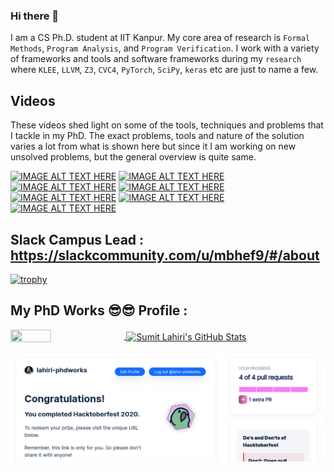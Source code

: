 ### Hi there 👋

I am a CS Ph.D. student at IIT Kanpur. My core area of research is `Formal Methods`, `Program Analysis`, and `Program Verification`. I work with a variety of frameworks and tools and software frameworks during my `research` where `KLEE`, `LLVM`, `Z3`, `CVC4`, `PyTorch`, `SciPy`, `keras` etc are just to name a few. 

## Videos

These videos shed light on some of the tools, techniques and problems that I tackle in my PhD. The exact problems, tools and nature of the solution varies a lot from what is shown here but since it I am working on new unsolved problems, but the general overview is quite same.

[![IMAGE ALT TEXT HERE](https://img.youtube.com/vi/-CTNS2D-kbY/1.jpg)](https://www.youtube.com/watch?v=-CTNS2D-kbY)
[![IMAGE ALT TEXT HERE](https://img.youtube.com/vi/tjkLPErCFW0/1.jpg)](https://www.youtube.com/watch?v=tjkLPErCFW0)
[![IMAGE ALT TEXT HERE](https://img.youtube.com/vi/QLIQpF9ENqk/3.jpg)](https://www.youtube.com/watch?v=QLIQpF9ENqk)
[![IMAGE ALT TEXT HERE](https://img.youtube.com/vi/PS-4yD5WgCQ/2.jpg)](https://www.youtube.com/watch?v=PS-4yD5WgCQ&list=PLBmY8PAxzwIEGtnJiucyGAnwWpxACE633)
[![IMAGE ALT TEXT HERE](https://img.youtube.com/vi/JhCsnws7vuw/3.jpg)](https://www.youtube.com/watch?v=JhCsnws7vuw)
[![IMAGE ALT TEXT HERE](https://img.youtube.com/vi/te2iYyZfckg/3.jpg)](https://www.youtube.com/watch?v=te2iYyZfckg)
[![IMAGE ALT TEXT HERE](https://img.youtube.com/vi/RxL_1AfV7N4/2.jpg)](https://www.youtube.com/watch?v=RxL_1AfV7N4)

## Slack Campus Lead : https://slackcommunity.com/u/mbhef9/#/about 

[![trophy](https://github-profile-trophy.vercel.app/?username=lahiri-phdworks)](https://github.com/lahiri-phdworks/lahiri-phdworks)

## My PhD Works 😎😎 Profile :

<a href="https://github.com/lahiri-phdworks/lahiri-phdworks/">
  <img align="center" height="35%" width="36%"  src="https://github-readme-stats.vercel.app/api/top-langs/?username=lahiri-phdworks&show_icons=true&theme=light&line_height=30" />
</a>
<a href="https://github.com/lahiri-phdworks/lahiri-phdworks/">
 <img align="center"  height="75%" width="60%" src="https://github-readme-stats.vercel.app/api?username=lahiri-phdworks&count_private=true&show_icons=true&theme=light&line_height=30" alt="Sumit Lahiri's GitHub Stats"/>
  </a>

![HBFR](https://raw.githubusercontent.com/lahiri-phdworks/lahiri-phdworks/master/hacktoberfest_1.png)
